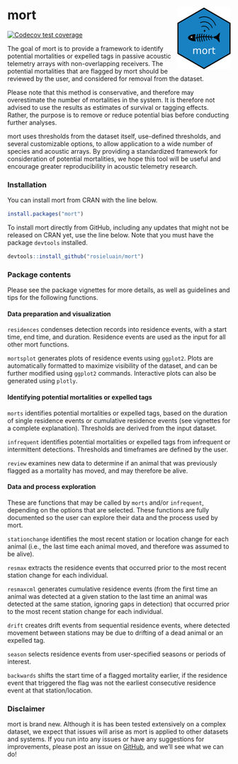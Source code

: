 
<!-- README.md is generated from README.Rmd. Please edit the .Rmd file -->

# mort <img src="man/figures/logo.png" align="right" height="139" />

<!-- badges: start -->

[![Codecov test
coverage](https://codecov.io/gh/rosieluain/mort/branch/main/graph/badge.svg)](https://app.codecov.io/gh/rosieluain/mort?branch=main)
<!-- badges: end -->

The goal of mort is to provide a framework to identify potential
mortalities or expelled tags in passive acoustic telemetry arrays with
non-overlapping receivers. The potential mortalities that are flagged by
mort should be reviewed by the user, and considered for removal from the
dataset.

Please note that this method is conservative, and therefore may
overestimate the number of mortalities in the system. It is therefore
not advised to use the results as estimates of survival or tagging
effects. Rather, the purpose is to remove or reduce potential bias
before conducting further analyses.

mort uses thresholds from the dataset itself, use-defined thresholds,
and several customizable options, to allow application to a wide number
of species and acoustic arrays. By providing a standardized framework
for consideration of potential mortalities, we hope this tool will be
useful and encourage greater reproducibility in acoustic telemetry
research.

### Installation

You can install mort from CRAN with the line below.

``` r
install.packages("mort")
```

To install mort directly from GitHub, including any updates that might
not be released on CRAN yet, use the line below. Note that you must have
the package `devtools` installed.

``` r
devtools::install_github("rosieluain/mort")
```

### Package contents

Please see the package vignettes for more details, as well as guidelines
and tips for the following functions.

#### Data preparation and visualization

`residences` condenses detection records into residence events, with a
start time, end time, and duration. Residence events are used as the
input for all other mort functions.

`mortsplot` generates plots of residence events using `ggplot2`. Plots
are automatically formatted to maximize visibility of the dataset, and
can be further modified using `ggplot2` commands. Interactive plots can
also be generated using `plotly`.

#### Identifying potential mortalities or expelled tags

`morts` identifies potential mortalities or expelled tags, based on the
duration of single residence events or cumulative residence events (see
vignettes for a complete explanation). Thresholds are derived from the
input dataset.

`infrequent` identifies potential mortalities or expelled tags from
infrequent or intermittent detections. Thresholds and timeframes are
defined by the user.

`review` examines new data to determine if an animal that was previously
flagged as a mortality has moved, and may therefore be alive.

#### Data and process exploration

These are functions that may be called by `morts` and/or `infrequent`,
depending on the options that are selected. These functions are fully
documented so the user can explore their data and the process used by
mort.

`stationchange` identifies the most recent station or location change
for each animal (i.e., the last time each animal moved, and therefore
was assumed to be alive).

`resmax` extracts the residence events that occurred prior to the most
recent station change for each individual.

`resmaxcml` generates cumulative residence events (from the first time
an animal was detected at a given station to the last time an animal was
detected at the same station, ignoring gaps in detection) that occurred
prior to the most recent station change for each individual.

`drift` creates drift events from sequential residence events, where
detected movement between stations may be due to drifting of a dead
animal or an expelled tag.

`season` selects residence events from user-specified seasons or periods
of interest.

`backwards` shifts the start time of a flagged mortality earlier, if the
residence event that triggered the flag was not the earliest consecutive
residence event at that station/location.

### Disclaimer

mort is brand new. Although it is has been tested extensively on a
complex dataset, we expect that issues will arise as mort is applied to
other datasets and systems. If you run into any issues or have any
suggestions for improvements, please post an issue on
[GitHub](https://github.com/rosieluain/mort/issues), and we’ll see what
we can do!
